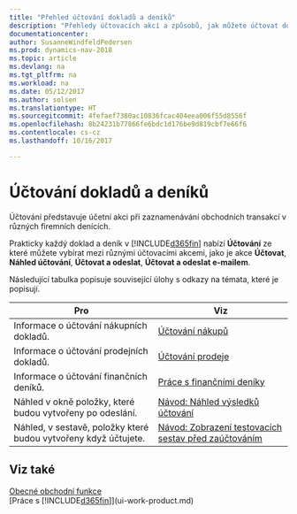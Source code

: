 ```yaml
---
title: "Přehled účtování dokladů a deníků"
description: "Přehledy účtovacích akcí a způsobů, jak můžete účtovat doklady a deníky."
documentationcenter: 
author: SusanneWindfeldPedersen
ms.prod: dynamics-nav-2018
ms.topic: article
ms.devlang: na
ms.tgt_pltfrm: na
ms.workload: na
ms.date: 05/12/2017
ms.author: solsen
ms.translationtype: HT
ms.sourcegitcommit: 4fefaef7380ac10836fcac404eea006f55d8556f
ms.openlocfilehash: 8b24231b77866fe6bdc1d176be9d819cbf7e66f6
ms.contentlocale: cs-cz
ms.lasthandoff: 10/16/2017

---
```

# <a name="post-documents-and-journals"></a>Účtování dokladů a deníků
Účtování představuje účetní akci při zaznamenávání obchodních transakcí v různých firemních denících.

Prakticky každý doklad a deník v [!INCLUDE[d365fin](includes/d365fin_md.md)] nabízí **Účtování** ze které můžete vybírat mezi různými účtovacími akcemi, jako je akce **Účtovat**, **Náhled účtování**, **Účtovat a odeslat**, **Účtovat a odeslat e-mailem**.

Následující tabulka popisuje související úlohy s odkazy na témata, které je popisují.

| Pro | Viz |
| --- | --- |
| Informace o účtování nákupních dokladů. |[Účtování nákupů](ui-post-purchases.md) |
| Informace o účtování prodejních dokladů. |[Účtování prodeje](ui-post-sales.md) |
| Informace o účtování finančních deníků. |[Práce s finančními deníky](ui-work-general-journals.md) |
| Náhled v okně položky, které budou vytvořeny po odeslání. |[Návod: Náhled výsledků účtování](ui-how-preview-post-results.md) |
| Náhled, v sestavě, položky které budou vytvořeny když účtujete. |[Návod: Zobrazení testovacích sestav před zaúčtováním](ui-how-view-test-reports-posting.md) |

## <a name="see-also"></a>Viz také
[Obecné obchodní funkce](ui-across-business-areas.md)  
[Práce s [!INCLUDE[d365fin](includes/d365fin_md.md)]](ui-work-product.md)


